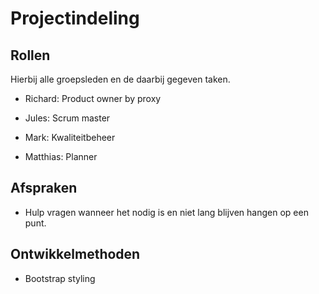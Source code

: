 # Projectindeling

## Rollen

Hierbij alle groepsleden en de daarbij gegeven taken.

- Richard: Product owner by proxy

- Jules: Scrum master

- Mark: Kwaliteitbeheer

- Matthias: Planner

## Afspraken

- Hulp vragen wanneer het nodig is en niet lang blijven hangen op een punt.

## Ontwikkelmethoden

- Bootstrap styling
